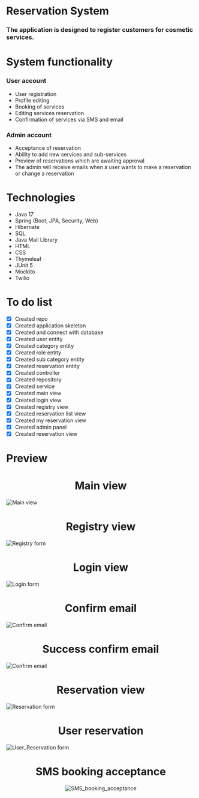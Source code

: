 # Reservation System

### The application is designed to register customers for cosmetic services.

# System functionality
### User account
- User registration
- Profile editing
- Booking of services
- Editing services reservation
- Confirmation of services via SMS and email

### Admin account

- Acceptance of reservation
- Ability to add new services and sub-services
- Preview of reservations which are awaiting approval
- The admin will receive emails when a user wants to make a reservation or change a reservation

# Technologies

- Java 17
- Spring (Boot, JPA, Security, Web)
- Hibernate
- SQL
- Java Mail Library
- HTML
- CSS
- Thymeleaf
- JUnit 5
- Mockito
- Twilio

# To do list

- [X] Created repo
- [X] Created application skeleton
- [X] Created and connect with database
- [X] Created user entity
- [X] Created category entity
- [X] Created role entity
- [X] Created sub category entity
- [X] Created reservation entity
- [X] Created controller
- [X] Created repository
- [X] Created service
- [x] Created main view
- [x] Created login view
- [x] Created registry view
- [x] Created reservation list view
- [x] Created my reservation view
- [x] Created admin panel
- [x] Created reservation view
# Preview

<h1 align="center">Main view</h1>

![Main view](./screenshots/Main_view.png)

<h1 align="center">Registry view</h1>

![Registry form](./screenshots/Registry.png)

<h1 align="center">Login view</h1>

![Login form](./screenshots/Logging.png)

<h1 align="center">Confirm email</h1>

![Confirm email](./screenshots/ConfirmEmail.png)

<h1 align="center">Success confirm email</h1>

![Confirm email](./screenshots/Success.png)

<h1 align="center">Reservation view</h1>

![Reservation form](./screenshots/ReservationView.png)

<h1 align="center">User reservation</h1>

![User_Reservation form](./screenshots/UserReservation.png)

<h1 align="center">SMS booking acceptance</h1>

<p align="center">
<img alt="SMS_booking_acceptance" src="./screenshots/SMS_acceptance.jpg"/>
</p>
